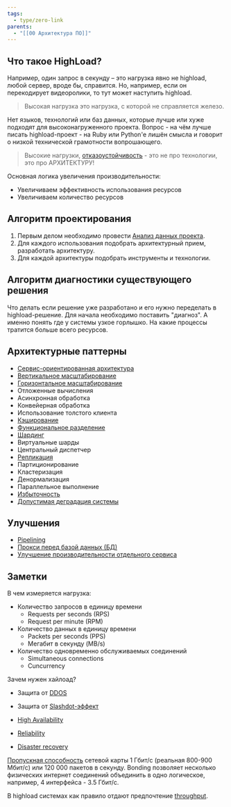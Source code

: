 ```yaml
---
tags:
  - type/zero-link
parents:
  - "[[00 Архитектура ПО]]"
---
```

## Что такое HighLoad?
Например, один запрос в секунду – это нагрузка явно не highload, любой сервер, вроде бы, справится. Но, например, если он перекодирует видеоролики, то тут может наступить highload.

> Высокая нагрузка это нагрузка, с которой не справляется железо.

Нет языков, технологий или баз данных, которые лучше или хуже подходят для высоконагруженного проекта. Вопрос - на чём лучше писать highload-проект - на Ruby или Python'е лишён смысла и говорит о низкой технической грамотности вопрошающего. 

> Высокие нагрузки, [отказоустойчивость](Reliability.md) - это не про технологии, это про АРХИТЕКТУРУ!

Основная логика увеличения производительности:
- Увеличиваем эффективность использования ресурсов
- Увеличиваем количество ресурсов
## Алгоритм проектирования
1. Первым делом необходимо провести [Анализ данных проекта](Анализ%20данных%20проекта.md).
2. Для каждого использования подобрать архитектурный прием, разработать архитектуру.
3. Для каждой архитектуры подобрать инструменты и технологии.

## Алгоритм диагностики существующего решения
Что делать если решение уже разработано и его нужно переделать в highload-решение. Для начала необходимо поставить "диагноз". А именно понять где у системы узкое горлышко. На какие процессы тратится больше всего ресурсов.


## Архитектурные паттерны
- [Сервис-ориентированная архитектура](Service%20Oreinted%20Architecture.md)
- [Вертикальное масштабирование](Вертикальное%20масштабирование.md)
- [Горизонтальное масштабирование](Горизонтальное%20масштабирование.md)
- Отложенные вычисления
- Асинхронная обработка
- Конвейерная обработка
- Использование толстого клиента
- [Кэширование](Кэширование.md)
- [Функциональное разделение](Функциональное%20разделение.md)
- [Шардинг](Шардирование%20в%20БД.md)
- Виртуальные шарды
- Центральный диспетчер
- [Репликация](_inbox/Репликация.md)
- Партиционирование
- Кластеризация
- Денормализация
- Параллельное выполнение
- [Избыточность](Избыточность.md)
- [Допустимая деградация системы](Допустимая%20деградация%20системы.md)

## Улучшения
- [Pipelining](Pipelining.md)
- [Прокси перед базой данных (БД)](Прокси%20перед%20базой%20данных%20(БД).md)
- [Улучшение производительности отдельного сервиса](Улучшение%20производительности%20отдельного%20сервиса.md)
## Заметки

В чем измеряется нагрузка:
- Количество запросов в единицу времени 
	- Requests per seconds (RPS)
	- Request per minute (RPM)
- Количество данных в единицу времени
	- Packets per seconds (PPS)
	- Мегабит в секунду (MB/s)
- Количество одновременно обслуживаемых соединений
	- Simultaneous connections
	- Cuncurrency

Зачем нужен хайлоад?
- Защита от [DDOS](DDOS.md)
- Защита от [Slashdot-эффект](Slashdot-эффект.md)

- [High Availability](High%20Availability.md)
- [Reliability](Reliability.md)
- [Disaster recovery](Disaster%20recovery.md)

[Пропускная способность](Throughput.md) сетевой карты 1 Гбит/с (реальная 800-900 Мбит/с) или 120 000 пакетов в секунду. Bonding позволяет несколько физических интернет соединений объединить в одно логическое, например, 4 интерфейса -  3.5 Гбит/с.

В highload системах как правило отдают предпочтение [throughput](Throughput.md).